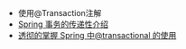 * 使用@Transaction注解
* [Spring 事务的传递性介绍](https://www.cnblogs.com/shuaiandjun/p/9595634.html)
* [透彻的掌握 Spring 中@transactional 的使用](https://www.ibm.com/developerworks/cn/java/j-master-spring-transactional-use/)